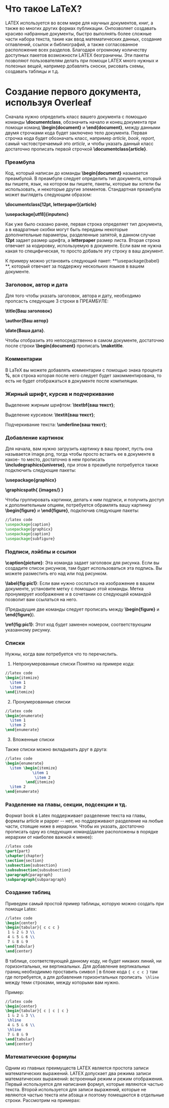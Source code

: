 # Что такое LaTeX?

LATEX используется во всем мире для научных документов, книг, а также во многих других формах публикации. Онпозволяет создавать красиво набранные документы, быстро выполнять более сложные части набора текста, такие как ввод математических данных, создание оглавлений, ссылок и библиографий, а также согласованное расположение всех разделов. Благодаря огромному количеству доступных пакетов возможности LATEX безграничны. Эти пакеты позволяют пользователям делать при помощи LATEX много нужных и полезных вещей, например добавлять сноски, рисовать схемы, создавать таблицы и т.д.

# Создание первого документа, используя Overleaf

Сначала нужно определить класс вашего документа с помощью команды **\documentclass**, обозначить начало и конец документа при помощи команд **\begin{document}** и **\end{document}**, между данными двумя строчками кода будет заключено тело документа. Первая строчка кода будет обозначать класс, например *article*, *book*, *report*, самый частовстречаемый это *article*, и чтобы указать данный класс достаточно прописать первой строчкой **\documentclass{article}**.

### Преамбула

Код, который написан до команды **\begin{document}** называется преамбулой. В преамбуле следует определить тип документа, который вы пишете, язык, на котором вы пишете, пакеты, которые вы хотели бы использовать, и некоторые другие элементов. Стандартная преамбула может выглядеть следующим образом: 

**\documentclass[12pt, letterpaper]{article}**

**\usepackage[utf8]{inputenc}**

Как уже было сказано ранее, первая строка определяет тип документа, а в квадратные скобки могут быть переданы некоторые дополнительные параметры, разделенные запятой, в данном случае **12pt** задает размер шрифта, а **letterpaper** размер листа. Вторая строка отвечает за кодировку, используемую в документе. Если вам не нужна какая то специфическая, то просто добавьте эту строку в ваш документ.

К примеру можно установить следующий пакет: **\usepackage{babel} **, который отвечает за поддержку нескольких языков в вашем документе.

### Заголовок, автор и дата

Для того чтобы указать заголовок, автора и дату, необходимо пропсасть следующие 3 строки в ПРЕАМБУЛЕ:

**\title{Ваш заголовок}**

**\author{Ваш автор}**

**\date{Ваша дата}**.

Чтобы отобразить это непосредственно в самом документе, достаточно после строки **\begin{document}** прописать **\maketitle**.

### Комментарии

В LaTeX вы можете добавлять комментарии с помощью знака процента **%**, вся строка которая после него следует будет закомментирована, то есть не будет отображаться в документе после компиляции.

### Жирный шрифт, курсив и подчеркивание

Выделение жирным шрифтом: **\textbf{ваш текст}**;

Выделение курсивом: **\textit{ваш текст}**;

Подчеркивание текста: **\underline{ваш текст}**;

### Добавление картинок

Для начала, вам нужно загрузить картинку в ваш проект, пусть она называется image.png, тогда чтобы просто встаить ее в документе в какое- то место, достаточно в нем прописать **\includegraphics{universe}**, при этом в преамбуле потребуется также подключить следующие пакеты:

**\usepackage{graphicx}**

**\graphicspath{ {images/} }**

Чтобы группировать картинки, делать к ним подписи, и получить доступ к дополнительным опциям, потребуется обрамлять вашу картинку **\begin{figure}** и **\end{figure}**, подключив следующие пакеты:

```latex
//latex code
\usepackage{caption}  
\usepackage{graphicx}  
\usepackage{caption}
\usepackage{subfigure}
```

### Подписи, лэйблы и ссылки

**\caption{picture}**: Эта команда задает заголовок для рисунка. Если вы создадите список рисунков, там будет использоваться эта подпись. Вы можете разместить его над или под рисунком.

**\label{fig:pic1}**: Если вам нужно сослаться на изображение в вашем документе, установите метку с помощью этой команды. Метка пронумерует изображение и в сочетании со следующей командой позволит вам ссылаться на него.

(Предыдущие две команды следует прописать между **\begin{figure}** и **\end{figure}**).

**\ref{fig:pic1}**: Этот код будет заменен номером, соответствующим указанному рисунку.

### Списки
Нужны, когда вам потребуется что то перечислить.

1) Непронумерованные списки
Понятно на примере кода:
```latex
//latex code
\begin{itemize}
  \item 1
  \item 2
\end{itemize}
```

2) Пронумерованные списки
```latex
//latex code
\begin{enumerate}
  \item 1
  \item 2
\end{enumerate}
```

3) Вложенные списки

Также списки можно вкладывать друг в друга:
```latex
//latex code
\begin{enumerate}
  \item \begin{itemize}
            \item 1
             \item 2
         \end{itemize}
  \item 2
\end{enumerate}
```

### Разделение на главы, секции, подсекции и тд.

Формат book в Latex поддерживает разделение текста на главы, форматы article и papper -- нет, но поддерживают разделение на любые части, стоящие ниже в иерархии. Чтобы их указать, достаточно прописать одну из следующих команд(далее расположены в порядке иерархии от наиболее важной к менее):

```latex
//latex code
\part{part}
\chapter{chapter}
\section{section}
\subsection{subsection}
\subsubsection{subsubsection}
\paragraph{paragraph}
\subparagraph{subparagraph}
```


### Создание таблиц

Приведем самый простой пример таблицы, которую можно создать при помощи Latex:

```latex
//latex code
\begin{center}
\begin{tabular}{ c c c }
 1 & 2 & 3 \\ 
 4 & 5 & 6 \\  
 7 & 8 & 9    
\end{tabular}
\end{center}
```

В таблице, соответствующей данному коду, не будет никаких линий, ни горизонтальных, ни вертикальных.
Для добавление вертикальных границ необходиммо проставить символ | в блоке кода ``` { c c c } ``` там где потребуется, а для добавления горизонтальных прописать 
``` \hline``` между теми строками, между которыми вам нужно.

Пример:

```latex
//latex code
\begin{center}
\begin{tabular}{ c | c | c }
 1 & 2 & 3 \\ 
 \hline
 4 & 5 & 6 \\ 
 \hline
 7 & 8 & 9    
\end{tabular}
\end{center}
```
### Математические формулы

Одним из главных преимуществ LATEX является простота записи математических выражений. LATEX допускает два режима записи математических выражений: встроенный режим и режим отображения. Первый используется для написания формул, которые являются частью текста. Второй используется для записи выражений, которые не являются частью текста или абзаца и поэтому помещаются в отдельные строки. Рассмотрим на примерах:



